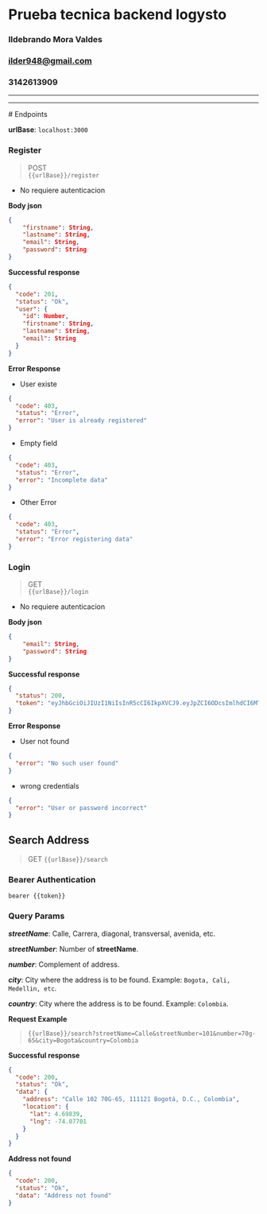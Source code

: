 # Prueba tecnica backend logysto

### Ildebrando Mora Valdes

### ilder948@gmail.com

### 3142613909

<hr>

<hr>
# Endpoints

**urlBase**: `localhost:3000`

### Register

> POST  
> `{{urlBase}}/register`

- No requiere autenticacion

**Body json**

```json
{
	"firstname": String,
	"lastname": String,
	"email": String,
	"password": String
}
```

**Successful response**

```json
{
  "code": 201,
  "status": "Ok",
  "user": {
    "id": Number,
    "firstname": String,
    "lastname": String,
    "email": String
  }
}
```

**Error Response**

- User existe

```json
{
  "code": 403,
  "status": "Error",
  "error": "User is already registered"
}
```

- Empty field

```json
{
  "code": 403,
  "status": "Error",
  "error": "Incomplete data"
}
```

- Other Error

```json
{
  "code": 403,
  "status": "Error",
  "error": "Error registering data"
}
```

### Login

> GET  
> `{{urlBase}}/login`

- No requiere autenticacion

**Body json**

```json
{
	"email": String,
	"password": String
}
```

**Successful response**

```json
{
  "status": 200,
  "token": "eyJhbGciOiJIUzI1NiIsInR5cCI6IkpXVCJ9.eyJpZCI6ODcsImlhdCI6MTYzMDM2Mjc2NH0.cvCCoZ16WGWQ1GbZCl7zRcO0BF_P33psORCxB3uY3q4"
}
```

**Error Response**

- User not found

```json
{
  "error": "No such user found"
}
```

- wrong credentials

```json
{
  "error": "User or password incorrect"
}
```

## Search Address

> GET
> `{{urlBase}}/search`

### Bearer Authentication

`bearer {{token}}`

### Query Params

**_streetName_**: Calle, Carrera, diagonal, transversal, avenida, etc.

**_streetNumber_**: Number of **streetName**.

**_number_**: Complement of address.

**_city_**: City ​​where the address is to be found. Example: `Bogota, Cali, Medellin, etc`.

**_country_**: City ​​where the address is to be found. Example: `Colombia`.

**Request Example**

> `{{urlBase}}/search?streetName=Calle&streetNumber=101&number=70g-65&city=Bogota&country=Colombia`

**Successful response**

```json
{
  "code": 200,
  "status": "Ok",
  "data": {
    "address": "Calle 102 70G-65, 111121 Bogotá, D.C., Colombia",
    "location": {
      "lat": 4.69839,
      "lng": -74.07701
    }
  }
}
```

**Address not found**

```json
{
  "code": 200,
  "status": "Ok",
  "data": "Address not found"
}
```
